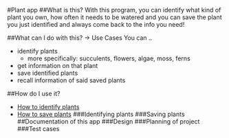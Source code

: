 #Plant app
##What is this?
With this program, you can identify what kind of
plant you own, how often it needs to be watered and 
you can save the plant you just identified and
always come back to the info you need!

##What can I do with this? &rarr; Use Cases
You can .. 
* identify plants 
  * more specifically: succulents, flowers, algae, moss, ferns
* get information on that plant
* save identified plants
* recall information of said saved plants

##How do I use it?
* [How to identify plants](###identifying-plants)
* [How to save plants](###saving-plants)
###Identifying plants
###Saving plants
##Documentation of this app
###Design
###Planning of project
###Test cases
